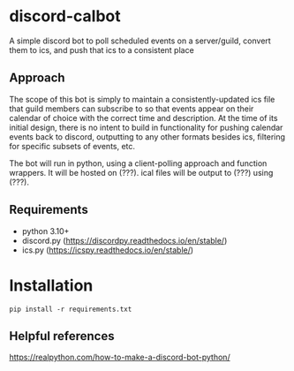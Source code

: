 # discord-calbot
A simple discord bot to poll scheduled events on a server/guild, convert them to ics, and push that ics to a consistent place

## Approach
The scope of this bot is simply to maintain a consistently-updated ics file that guild members can subscribe to so that events appear on their calendar of choice with the correct time and description. At the time of its initial design, there is no intent to build in functionality for pushing calendar events back to discord, outputting to any other formats besides ics, filtering for specific subsets of events, etc.

The bot will run in python, using a client-polling approach and function wrappers. It will be hosted on (???). ical files will be output to (???) using (???).

## Requirements
- python 3.10+
- discord.py (https://discordpy.readthedocs.io/en/stable/)
- ics.py (https://icspy.readthedocs.io/en/stable/)

# Installation
`pip install -r requirements.txt`

## Helpful references
https://realpython.com/how-to-make-a-discord-bot-python/
